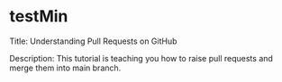 # testMin

Title: Understanding Pull Requests on GitHub

Description: This tutorial is teaching you how to raise pull requests and merge them into main branch.